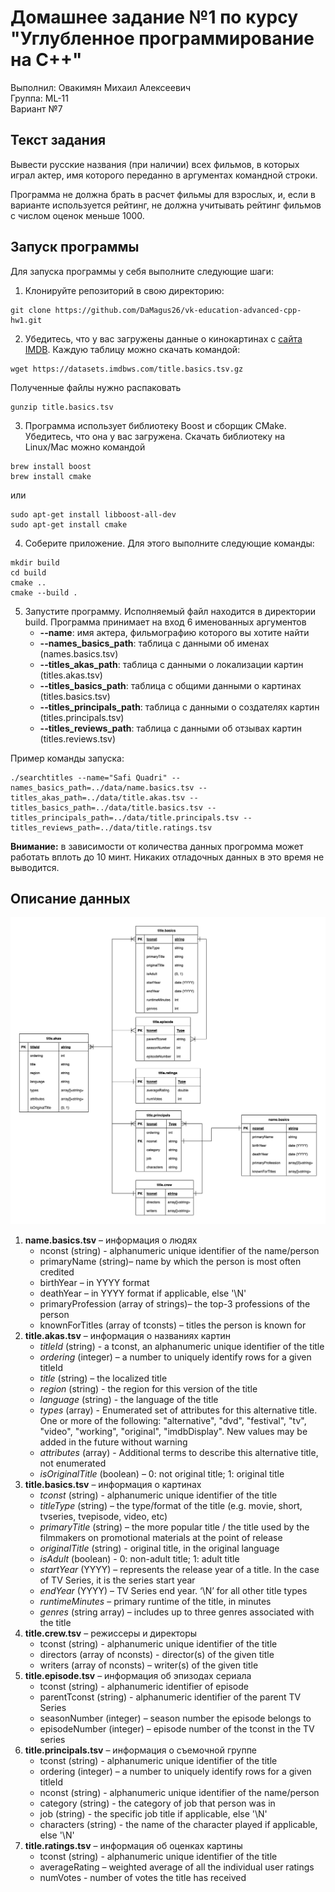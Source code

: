 # Домашнее задание №1 по курсу "Углубленное программирование на C++"
Выполнил: Овакимян Михаил Алексеевич \
Группа: ML-11 \
Вариант №7

## Текст задания
Вывести русские названия (при наличии) всех фильмов, в которых играл актер, имя которого переданно в
аргументах командной строки.

Программа не должна брать в расчет фильмы для взрослых, и, если в варианте используется рейтинг, не должна учитывать
рейтинг фильмов с числом оценок меньше 1000.


## Запуск программы
Для запуска программы у себя выполните следующие шаги:

1. Клонируйте репозиторий в свою директорию:
```shell
git clone https://github.com/DaMagus26/vk-education-advanced-cpp-hw1.git
```
2. Убедитесь, что у вас загружены данные о кинокартинах с [сайта IMDB](https://datasets.imdbws.com/). Каждую таблицу можно скачать командой:
```shell
wget https://datasets.imdbws.com/title.basics.tsv.gz
```
Полученные файлы нужно распаковать
```shell
gunzip title.basics.tsv
```
3. Программа использует библиотеку Boost и сборщик CMake. Убедитесь, что она у вас загружена. Скачать библиотеку на Linux/Mac можно командой
```shell
brew install boost
brew install cmake
```
или
```shell
sudo apt-get install libboost-all-dev
sudo apt-get install cmake
```
4. Соберите приложение. Для этого выполните следующие команды:
```shell
mkdir build
cd build
cmake ..
cmake --build .
```
5. Запустите программу. Исполняемый файл находится в директории build. Программа принимает на вход 6 именованных аргументов
   - **--name**: имя актера, фильмографию которого вы хотите найти
   - **--names_basics_path**: таблица с данными об именах (names.basics.tsv)
   - **--titles_akas_path**: таблица с данными о локализации картин (titles.akas.tsv)
   - **--titles_basics_path**: таблица с общими данными о картинах (titles.basics.tsv)
   - **--titles_principals_path**: таблица с данными о создателях картин (titles.principals.tsv)
   - **--titles_reviews_path**: таблица с данными об отзывах картин (titles.reviews.tsv)

Пример команды запуска:
```shell
./searchtitles --name="Safi Quadri" --names_basics_path=../data/name.basics.tsv --titles_akas_path=../data/title.akas.tsv --titles_basics_path=../data/title.basics.tsv --titles_principals_path=../data/title.principals.tsv --titles_reviews_path=../data/title.ratings.tsv
```
   
**Внимание:** в зависимости от количества данных прогромма может работать вплоть до 10 минт. Никаких отладочных данных в это время не выводится.

## Описание данных
![Диаграмма таблиц](images/tables.png?raw=true)

1. **name.basics.tsv** – информация о людях
   - nconst (string) - alphanumeric unique identifier of the name/person
   - primaryName (string)– name by which the person is most often credited
   - birthYear – in YYYY format
   - deathYear – in YYYY format if applicable, else '\N'
   - primaryProfession (array of strings)– the top-3 professions of the person
   - knownForTitles (array of tconsts) – titles the person is known for
2. **title.akas.tsv** – информация о названиях картин
   - _titleId_ (string) - a tconst, an alphanumeric unique identifier of the title
   - _ordering_ (integer) – a number to uniquely identify rows for a given titleId
   - _title_ (string) – the localized title
   - _region_ (string) - the region for this version of the title
   - _language_ (string) - the language of the title
   - _types_ (array) - Enumerated set of attributes for this alternative title. One or more of the following: "alternative", "dvd", "festival", "tv", "video", "working", "original", "imdbDisplay". New values may be added in the future without warning
   - _attributes_ (array) - Additional terms to describe this alternative title, not enumerated
   - _isOriginalTitle_ (boolean) – 0: not original title; 1: original title
3. **title.basics.tsv** – информация о картинах
   - _tconst_ (string) - alphanumeric unique identifier of the title
   - _titleType_ (string) – the type/format of the title (e.g. movie, short, tvseries, tvepisode, video, etc)
   - _primaryTitle_ (string) – the more popular title / the title used by the filmmakers on promotional materials at the point of release
   - _originalTitle_ (string) - original title, in the original language
   - _isAdult_ (boolean) - 0: non-adult title; 1: adult title
   - _startYear_ (YYYY) – represents the release year of a title. In the case of TV Series, it is the series start year
   - _endYear_ (YYYY) – TV Series end year. ‘\N’ for all other title types
   - _runtimeMinutes_ – primary runtime of the title, in minutes
   - _genres_ (string array) – includes up to three genres associated with the title
4. **title.crew.tsv** – режиссеры и директоры
   - tconst (string) - alphanumeric unique identifier of the title
   - directors (array of nconsts) - director(s) of the given title
   - writers (array of nconsts) – writer(s) of the given title
5. **title.episode.tsv** – информация об эпизодах сериала
   - tconst (string) - alphanumeric identifier of episode
   - parentTconst (string) - alphanumeric identifier of the parent TV Series
   - seasonNumber (integer) – season number the episode belongs to
   - episodeNumber (integer) – episode number of the tconst in the TV series
6. **title.principals.tsv** – информация о съемочной группе
   - tconst (string) - alphanumeric unique identifier of the title
   - ordering (integer) – a number to uniquely identify rows for a given titleId
   - nconst (string) - alphanumeric unique identifier of the name/person
   - category (string) - the category of job that person was in
   - job (string) - the specific job title if applicable, else '\N'
   - characters (string) - the name of the character played if applicable, else '\N'
7. **title.ratings.tsv** – информация об оценках картины
   - tconst (string) - alphanumeric unique identifier of the title
   - averageRating – weighted average of all the individual user ratings
   - numVotes - number of votes the title has received

